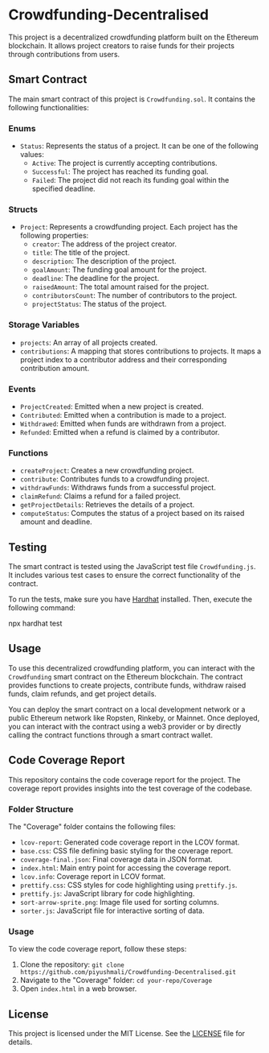 # Crowdfunding-Decentralised

This project is a decentralized crowdfunding platform built on the Ethereum blockchain. It allows project creators to raise funds for their projects through contributions from users.

## Smart Contract

The main smart contract of this project is `Crowdfunding.sol`. It contains the following functionalities:

### Enums

- `Status`: Represents the status of a project. It can be one of the following values:
  - `Active`: The project is currently accepting contributions.
  - `Successful`: The project has reached its funding goal.
  - `Failed`: The project did not reach its funding goal within the specified deadline.

### Structs

- `Project`: Represents a crowdfunding project. Each project has the following properties:
  - `creator`: The address of the project creator.
  - `title`: The title of the project.
  - `description`: The description of the project.
  - `goalAmount`: The funding goal amount for the project.
  - `deadline`: The deadline for the project.
  - `raisedAmount`: The total amount raised for the project.
  - `contributorsCount`: The number of contributors to the project.
  - `projectStatus`: The status of the project.

### Storage Variables

- `projects`: An array of all projects created.
- `contributions`: A mapping that stores contributions to projects. It maps a project index to a contributor address and their corresponding contribution amount.

### Events

- `ProjectCreated`: Emitted when a new project is created.
- `Contributed`: Emitted when a contribution is made to a project.
- `Withdrawed`: Emitted when funds are withdrawn from a project.
- `Refunded`: Emitted when a refund is claimed by a contributor.

### Functions

- `createProject`: Creates a new crowdfunding project.
- `contribute`: Contributes funds to a crowdfunding project.
- `withdrawFunds`: Withdraws funds from a successful project.
- `claimRefund`: Claims a refund for a failed project.
- `getProjectDetails`: Retrieves the details of a project.
- `computeStatus`: Computes the status of a project based on its raised amount and deadline.

## Testing

The smart contract is tested using the JavaScript test file `Crowdfunding.js`. It includes various test cases to ensure the correct functionality of the contract.

To run the tests, make sure you have [Hardhat](https://hardhat.org/) installed. Then, execute the following command:

npx hardhat test


## Usage

To use this decentralized crowdfunding platform, you can interact with the `Crowdfunding` smart contract on the Ethereum blockchain. The contract provides functions to create projects, contribute funds, withdraw raised funds, claim refunds, and get project details.

You can deploy the smart contract on a local development network or a public Ethereum network like Ropsten, Rinkeby, or Mainnet. Once deployed, you can interact with the contract using a web3 provider or by directly calling the contract functions through a smart contract wallet.

## Code Coverage Report

This repository contains the code coverage report for the project. The coverage report provides insights into the test coverage of the codebase.

### Folder Structure

The "Coverage" folder contains the following files:

- `lcov-report`: Generated code coverage report in the LCOV format.
- `base.css`: CSS file defining basic styling for the coverage report.
- `coverage-final.json`: Final coverage data in JSON format.
- `index.html`: Main entry point for accessing the coverage report.
- `lcov.info`: Coverage report in LCOV format.
- `prettify.css`: CSS styles for code highlighting using `prettify.js`.
- `prettify.js`: JavaScript library for code highlighting.
- `sort-arrow-sprite.png`: Image file used for sorting columns.
- `sorter.js`: JavaScript file for interactive sorting of data.

### Usage

To view the code coverage report, follow these steps:

1. Clone the repository: `git clone https://github.com/piyushmali/Crowdfunding-Decentralised.git`
2. Navigate to the "Coverage" folder: `cd your-repo/Coverage`
3. Open `index.html` in a web browser.

## License

This project is licensed under the MIT License. See the [LICENSE](LICENSE) file for details.

